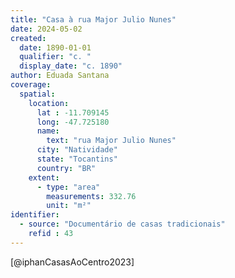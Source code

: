 ```yaml
---
title: "Casa à rua Major Julio Nunes"
date: 2024-05-02
created:
  date: 1890-01-01
  qualifier: "c. "
  display_date: "c. 1890"
author: Eduada Santana
coverage:
  spatial:
    location:
      lat : -11.709145
      long: -47.725180
      name: 
        text: "rua Major Julio Nunes"
      city: "Natividade"
      state: "Tocantins"
      country: "BR"
    extent:
      - type: "area"
        measurements: 332.76
        unit: "m²"
identifier:
  - source: "Documentário de casas tradicionais"
    refid : 43
---
```

[@iphanCasasAoCentro2023]
